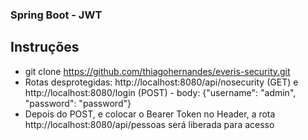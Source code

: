 ### Spring Boot - JWT

## Instruções
- git clone https://github.com/thiagohernandes/everis-security.git
- Rotas desprotegidas: http://localhost:8080/api/nosecurity (GET) e http://localhost:8080/login (POST) - body: {"username": "admin", "password": "password"}
- Depois do POST, e colocar o Bearer Token no Header, a rota http://localhost:8080/api/pessoas será liberada para acesso

